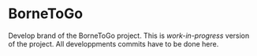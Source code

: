 # BorneToGo

Develop brand of the BorneToGo project. This is *work-in-progress* version of the project. All developpments commits have to be done here.

